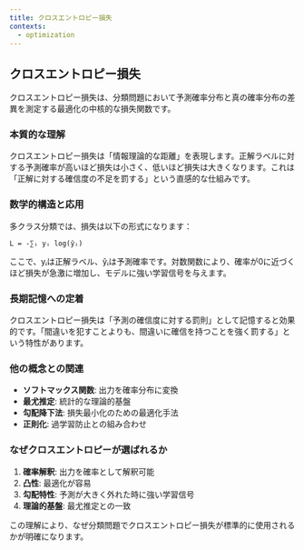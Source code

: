 ```yaml
---
title: クロスエントロピー損失
contexts:
  - optimization
---
```


<Context name="optimization">

## クロスエントロピー損失

クロスエントロピー損失は、分類問題において予測確率分布と真の確率分布の差異を測定する最適化の中核的な損失関数です。

### 本質的な理解

クロスエントロピー損失は「情報理論的な距離」を表現します。正解ラベルに対する予測確率が高いほど損失は小さく、低いほど損失は大きくなります。これは「正解に対する確信度の不足を罰する」という直感的な仕組みです。

### 数学的構造と応用

多クラス分類では、損失は以下の形式になります：
```
L = -∑ᵢ yᵢ log(ŷᵢ)
```
ここで、yᵢは正解ラベル、ŷᵢは予測確率です。対数関数により、確率が0に近づくほど損失が急激に増加し、モデルに強い学習信号を与えます。

### 長期記憶への定着

クロスエントロピー損失は「予測の確信度に対する罰則」として記憶すると効果的です。「間違いを犯すことよりも、間違いに確信を持つことを強く罰する」という特性があります。

### 他の概念との関連

- **ソフトマックス関数**: 出力を確率分布に変換
- **最尤推定**: 統計的な理論的基盤
- **勾配降下法**: 損失最小化のための最適化手法
- **正則化**: 過学習防止との組み合わせ

### なぜクロスエントロピーが選ばれるか

1. **確率解釈**: 出力を確率として解釈可能
2. **凸性**: 最適化が容易
3. **勾配特性**: 予測が大きく外れた時に強い学習信号
4. **理論的基盤**: 最尤推定との一致

この理解により、なぜ分類問題でクロスエントロピー損失が標準的に使用されるかが明確になります。

</Context>

